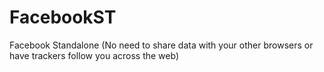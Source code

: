 # FacebookST
Facebook Standalone (No need to share data with your other browsers or have trackers follow you across the web)
